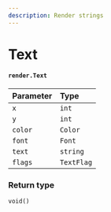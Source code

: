 ```yaml
---
description: Render strings
---
```


# Text

#### `render.Text`

| Parameter | Type |
| :--- | :--- |
| `x` | `int` |
| `y` | `int` |
| `color` | `Color` |
| `font` | `Font` |
| `text` | `string` |
| `flags` | `TextFlag` |

### Return type

```text
void()
```

